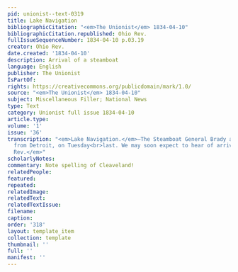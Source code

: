 ```yaml
---
pid: unionist--text-0319
title: Lake Navigation
bibliographicCitation: "<em>The Unionist</em> 1834-04-10"
bibliographicCitation.republished: Ohio Rev.
fullIssueSequenceNumber: 1834-04-10 p.03.19
creator: Ohio Rev.
date.created: '1834-04-10'
description: Arrival of a steamboat
language: English
publisher: The Unionist
IsPartOf: 
rights: https://creativecommons.org/publicdomain/mark/1.0/
source: "<em>The Unionist</em> 1834-04-10"
subject: Miscellaneous Filler; National News
type: Text
category: Unionist full issue 1834-04-10
article.type: 
volume: '1'
issue: '36'
transcription: "<em>Lake Navigation.</em>—The Steamboat General Brady arrived at Cleaveland,
  from Detroit, on Tuesday<br>last. We may soon expect to hear of arrivals at Buffalo.—<br><em>Ohio
  Rev.</em>"
scholarlyNotes: 
commentary: Note spelling of Cleaveland!
relatedPeople: 
featured: 
repeated: 
relatedImage: 
relatedText: 
relatedTextIssue: 
filename: 
caption: 
order: '318'
layout: template_item
collection: template
thumbnail: ''
full: ''
manifest: ''
---
```

